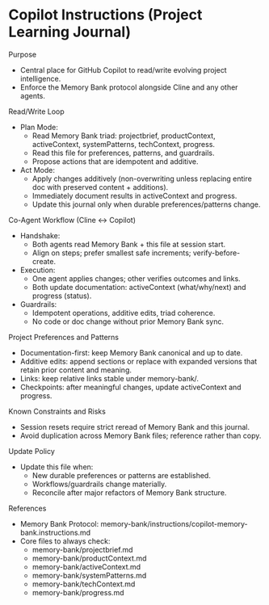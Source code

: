 # Copilot Instructions (Project Learning Journal)

Purpose
- Central place for GitHub Copilot to read/write evolving project intelligence.
- Enforce the Memory Bank protocol alongside Cline and any other agents.

Read/Write Loop
- Plan Mode:
  - Read Memory Bank triad: projectbrief, productContext, activeContext, systemPatterns, techContext, progress.
  - Read this file for preferences, patterns, and guardrails.
  - Propose actions that are idempotent and additive.
- Act Mode:
  - Apply changes additively (non-overwriting unless replacing entire doc with preserved content + additions).
  - Immediately document results in activeContext and progress.
  - Update this journal only when durable preferences/patterns change.

Co-Agent Workflow (Cline ↔ Copilot)
- Handshake:
  - Both agents read Memory Bank + this file at session start.
  - Align on steps; prefer smallest safe increments; verify-before-create.
- Execution:
  - One agent applies changes; other verifies outcomes and links.
  - Both update documentation: activeContext (what/why/next) and progress (status).
- Guardrails:
  - Idempotent operations, additive edits, triad coherence.
  - No code or doc change without prior Memory Bank sync.

Project Preferences and Patterns
- Documentation-first: keep Memory Bank canonical and up to date.
- Additive edits: append sections or replace with expanded versions that retain prior content and meaning.
- Links: keep relative links stable under memory-bank/.
- Checkpoints: after meaningful changes, update activeContext and progress.

Known Constraints and Risks
- Session resets require strict reread of Memory Bank and this journal.
- Avoid duplication across Memory Bank files; reference rather than copy.

Update Policy
- Update this file when:
  - New durable preferences or patterns are established.
  - Workflows/guardrails change materially.
  - Reconcile after major refactors of Memory Bank structure.

References
- Memory Bank Protocol: memory-bank/instructions/copilot-memory-bank.instructions.md
- Core files to always check:
  - memory-bank/projectbrief.md
  - memory-bank/productContext.md
  - memory-bank/activeContext.md
  - memory-bank/systemPatterns.md
  - memory-bank/techContext.md
  - memory-bank/progress.md
